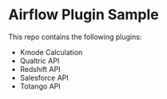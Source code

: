 # Airflow Plugin Sample

This repo contains the following plugins:

+ Kmode Calculation
+ Qualtric API
+ Redshift API
+ Salesforce API
+ Totango API
